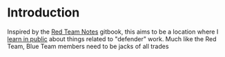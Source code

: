 # Introduction

Inspired by the [Red Team Notes](https://dmcxblue.gitbook.io/red-team-notes/) gitbook, this aims to be a location where I [learn in public](https://www.swyx.io/learn-in-public) about things related to "defender" work. Much like the Red Team, Blue Team members need to be jacks of all trades
